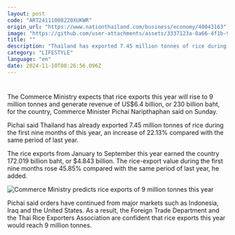 ```yaml
---
layout: post
code: "ART24111008220XUKWR"
origin_url: "https://www.nationthailand.com/business/economy/40043163"
image: "https://github.com/user-attachments/assets/3337123a-8a66-4f1b-9d25-816724cd1893"
title: ""
description: "Thailand has exported 7.45 million tonnes of rice during the first nine months, up 22.13% yoy"
category: "LIFESTYLE"
language: "en"
date: 2024-11-10T08:26:56.096Z
---
```


# 









The Commerce Ministry expects that rice exports this year will rise to 9 million tonnes and generate revenue of US$6.4 billion, or 230 billion baht, for the country, Commerce Minister Pichai Naripthaphan said on Sunday.

Pichai said Thailand has already exported 7.45 million tonnes of rice during the first nine months of this year, an increase of 22.13% compared with the same period of last year.

The rice exports from January to September this year earned the country 172.019 billion baht, or $4.843 billion. The rice-export value during the first nine months rose 45.85% compared with the same period of last year, he added.

  ![Commerce Ministry predicts rice exports of 9 million tonnes this year](https://github.com/user-attachments/assets/950db0b1-6bce-4dcb-90a8-aa2f59727e36)

Pichai said orders have continued from major markets such as Indonesia, Iraq and the United States. As a result, the Foreign Trade Department and the Thai Rice Exporters Association are confident that rice exports this year would reach 9 million tonnes.